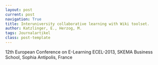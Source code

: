 ```yaml
---
layout: post
current: post
navigation: True
title: Interuniversity collaborative learning with Wiki toolset.
author: Katzlinger, E., Herzog, M.
tags: Journalartikel
class: post-template
---
```


12th European Conference on E-Learning ECEL-2013, SKEMA Business School, Sophia Antipolis, France